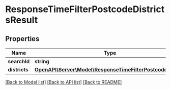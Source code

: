 # ResponseTimeFilterPostcodeDistrictsResult

## Properties
Name | Type | Description | Notes
------------ | ------------- | ------------- | -------------
**searchId** | **string** |  | 
**districts** | [**OpenAPI\Server\Model\ResponseTimeFilterPostcodeDistrict**](ResponseTimeFilterPostcodeDistrict.md) |  | 

[[Back to Model list]](../README.md#documentation-for-models) [[Back to API list]](../README.md#documentation-for-api-endpoints) [[Back to README]](../README.md)


